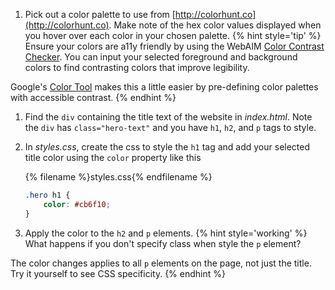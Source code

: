 1. Pick out a color palette to use from [http://colorhunt.co](http://colorhunt.co). Make note of the hex color values displayed when you hover over each color in your chosen palette. 
    {% hint style='tip' %}
Ensure your colors are a11y friendly by using the WebAIM [Color Contrast Checker](https://webaim.org/resources/contrastchecker/). You can input your selected foreground and background colors to find contrasting colors that improve legibility.

Google's [Color Tool](https://material.io/color/) makes this a little easier by pre-defining color palettes with accessible contrast.
    {% endhint %}

1. Find the `div` containing the title text of the website in _index.html_. Note the `div` has `class="hero-text"` and you have `h1`, `h2`, and `p` tags to style.
1. In _styles.css_, create the css to style the `h1` tag and add your selected title color using the `color` property like this
    
    {% filename %}styles.css{% endfilename %}
    ```css
    .hero h1 {
        color: #cb6f10;
    }
    ```
1. Apply the color to the `h2` and `p` elements.
    {% hint style='working' %}
What happens if you don't specify class when style the `p` element? 

The color changes applies to all `p` elements on the page, not just the title. Try it yourself to see CSS specificity.
    {% endhint %}
